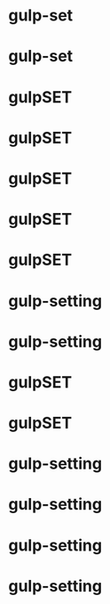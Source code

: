 # gulp-set
# gulp-set
# gulpSET
# gulpSET
# gulpSET
# gulpSET
# gulpSET
# gulp-setting
# gulp-setting
# gulpSET
# gulpSET
# gulp-setting
# gulp-setting
# gulp-setting
# gulp-setting
